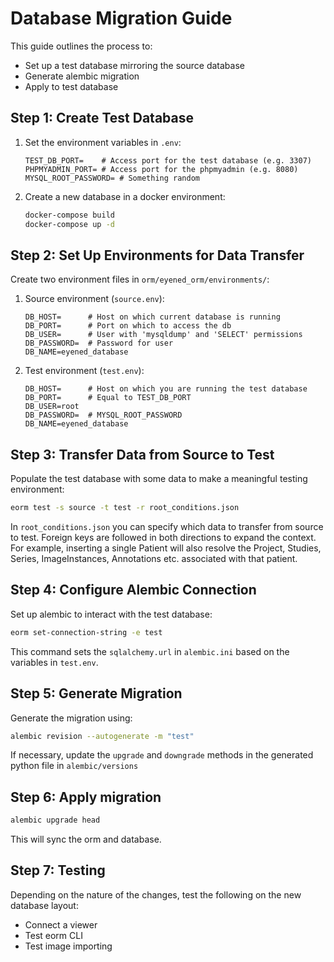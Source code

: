 # Database Migration Guide

This guide outlines the process to:
- Set up a test database mirroring the source database
- Generate alembic migration
- Apply to test database

## Step 1: Create Test Database

1. Set the environment variables in `.env`:
   ```env
   TEST_DB_PORT=    # Access port for the test database (e.g. 3307)
   PHPMYADMIN_PORT= # Access port for the phpmyadmin (e.g. 8080)
   MYSQL_ROOT_PASSWORD= # Something random
   ```

2. Create a new database in a docker environment:
   ```bash
   docker-compose build
   docker-compose up -d
   ```

## Step 2: Set Up Environments for Data Transfer

Create two environment files in `orm/eyened_orm/environments/`:

1. Source environment (`source.env`):
   ```env
   DB_HOST=      # Host on which current database is running
   DB_PORT=      # Port on which to access the db
   DB_USER=      # User with 'mysqldump' and 'SELECT' permissions
   DB_PASSWORD=  # Password for user
   DB_NAME=eyened_database
   ```

2. Test environment (`test.env`):
   ```env
   DB_HOST=      # Host on which you are running the test database
   DB_PORT=      # Equal to TEST_DB_PORT
   DB_USER=root
   DB_PASSWORD=  # MYSQL_ROOT_PASSWORD
   DB_NAME=eyened_database
   ```

## Step 3: Transfer Data from Source to Test

Populate the test database with some data to make a meaningful testing environment:

```bash
eorm test -s source -t test -r root_conditions.json
```

In `root_conditions.json` you can specify which data to transfer from source to test. Foreign keys are followed in both directions to expand the context. For example, inserting a single Patient will also resolve the Project, Studies, Series, ImageInstances, Annotations etc. associated with that patient.

## Step 4: Configure Alembic Connection

Set up alembic to interact with the test database:
```bash
eorm set-connection-string -e test
```
This command sets the `sqlalchemy.url` in `alembic.ini` based on the variables in `test.env`.

## Step 5: Generate Migration

Generate the migration using:
```bash
alembic revision --autogenerate -m "test"
```

If necessary, update the `upgrade` and `downgrade` methods in the generated python file in `alembic/versions`

## Step 6: Apply migration

```bash
alembic upgrade head
```

This will sync the orm and database.

## Step 7: Testing

Depending on the nature of the changes, test the following on the new database layout:
- Connect a viewer
- Test eorm CLI
- Test image importing

